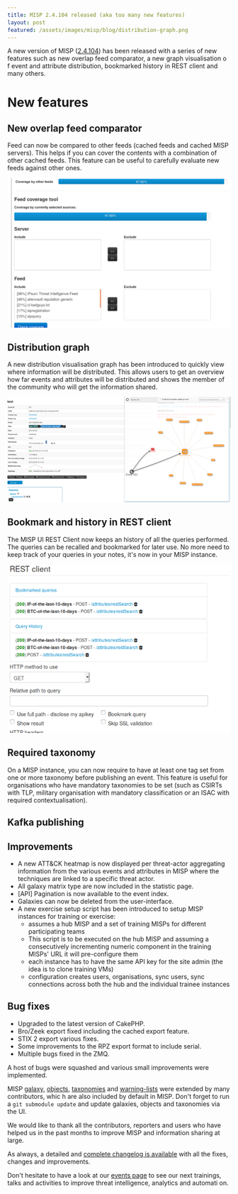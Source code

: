 ```yaml
---
title: MISP 2.4.104 released (aka too many new features)
layout: post
featured: /assets/images/misp/blog/distribution-graph.png
---
```


A new version of MISP ([2.4.104](https://github.com/MISP/MISP/tree/v2.4.104)) has been released with a series of new features such as new overlap feed comparator, a new graph visualisation o
f event and attribute distribution, bookmarked history in REST client and many others.

# New features

## New overlap feed comparator

Feed can now be compared to other feeds (cached feeds and cached MISP servers). This helps if you can cover the contents with a combination of other cached feeds. This feature can be useful to carefully evaluate new feeds against other ones.

![Comparing a MISP feed to other feeds and check its coverage](/assets/images/misp/blog/feed-coverage.png)

## Distribution graph

A new distribution visualisation graph has been introduced to quickly view where information will be distributed. This allows users to get an overview how far events and attributes will be distributed and shows the member of the community who will get the information shared.

![MISP distribution graph example](/assets/images/misp/blog/distribution-graph.png)

## Bookmark and history in REST client

The MISP UI REST Client now keeps an history of all the queries performed. The queries can be recalled and bookmarked for later use. No more need to keep track of your queries in your notes,
 it's now in your MISP instance.

![MISP REST Client bookmarks](/assets/images/misp/blog/rest-bookmarks.png)

## Required taxonomy

On a MISP instance, you can now require to have at least one tag set from one or more taxonomy before publishing an event. This feature is useful for organisations who have mandatory taxonomies to be set (such as CSIRTs with TLP, military organisation with mandatory classification or an ISAC with required contextualisation).

## Kafka publishing

## Improvements

- A new ATT&CK heatmap is now displayed per threat-actor aggregating information from the various events and attributes in MISP where the techniques are linked to a specific threat actor.
- All galaxy matrix type are now included in the statistic page.
- [API] Pagination is now available to the event index.
- Galaxies can now be deleted from the user-interface.
- A new exercise setup script has been introduced to setup MISP instances for training or exercise:
  - assumes a hub MISP and a set of training MISPs for different participating teams
  - This script is to be executed on the hub MISP and assuming a consecutively incrementing numeric component in the training MISPs' URL it will pre-configure them
  - each instance has to have the same API key for the site admin (the idea is to clone training VMs)
  - configuration creates users, organisations, sync users, sync connections across both the hub and the individual trainee instances

## Bug fixes

- Upgraded to the latest version of CakePHP.
- Bro/Zeek export fixed including the cached export feature.
- STIX 2 export various fixes.
- Some improvements to the RPZ export format to include serial.
- Multiple bugs fixed in the ZMQ.

A host of bugs were squashed and various small improvements were implemented.

MISP [galaxy](/galaxy.pdf), [objects](/objects.pdf), [taxonomies](/taxonomies.pdf) and [warning-lists](https://www.github.com/MISP/misp-warninglists) were extended by many contributors, whic
h are also included by default in MISP. Don't forget to run a `git submodule update` and update galaxies, objects and taxonomies via the UI.

We would like to thank all the contributors, reporters and users who have helped us in the past months to improve MISP and information sharing at large.

As always, a detailed and [complete changelog is available](http://www.misp-project.org/Changelog.txt) with all the fixes, changes and improvements.

Don't hesitate to have a look at our [events page](http://www.misp-project.org/events/) to see our next trainings, talks and activities to improve threat intelligence, analytics and automati
on.


